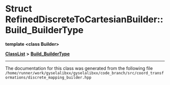 

# Struct RefinedDiscreteToCartesianBuilder::Build\_BuilderType

**template &lt;class Builder&gt;**



[**ClassList**](annotated.md) **>** [**Build\_BuilderType**](structRefinedDiscreteToCartesianBuilder_1_1Build__BuilderType.md)







































































------------------------------
The documentation for this class was generated from the following file `/home/runner/work/gyselalibxx/gyselalibxx/code_branch/src/coord_transformations/discrete_mapping_builder.hpp`

